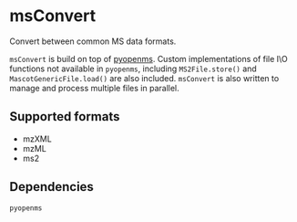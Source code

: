 # msConvert
Convert between common MS data formats.

`msConvert` is build on top of [pyopenms](https://pyopenms.readthedocs.io/en/latest/installation.html). 
Custom implementations of file I\O functions not available in `pyopenms`, including `MS2File.store()` and `MascotGenericFile.load()` are also included.
`msConvert` is also written to manage and process multiple files in parallel.

## Supported formats
* mzXML
* mzML
* ms2

## Dependencies
```
pyopenms
```
